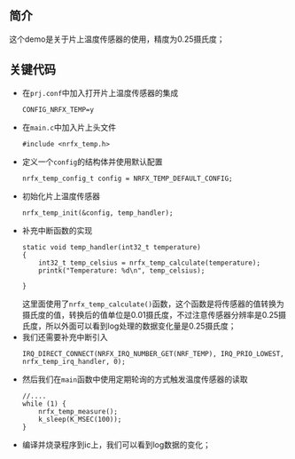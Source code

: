 ## 简介
这个demo是关于片上温度传感器的使用，精度为0.25摄氏度；

## 关键代码
* 在`prj.conf`中加入打开片上温度传感器的集成
    ```
    CONFIG_NRFX_TEMP=y

    ```
* 在`main.c`中加入片上头文件
    ```
    #include <nrfx_temp.h>
    ```
* 定义一个`config`的结构体并使用默认配置
    ```
    nrfx_temp_config_t config = NRFX_TEMP_DEFAULT_CONFIG;
    ```
* 初始化片上温度传感器
    ```
    nrfx_temp_init(&config, temp_handler);
    ```
* 补充中断函数的实现
    ```
    static void temp_handler(int32_t temperature)
    {
        int32_t temp_celsius = nrfx_temp_calculate(temperature);
        printk("Temperature: %d\n", temp_celsius);
        
    }
    ```
    这里面使用了`nrfx_temp_calculate()`函数，这个函数是将传感器的值转换为摄氏度的值，转换后的值单位是0.01摄氏度，不过注意传感器分辨率是0.25摄氏度，所以外面可以看到log处理的数据变化量是0.25摄氏度；
* 我们还需要补充中断引入
    ```
    IRQ_DIRECT_CONNECT(NRFX_IRQ_NUMBER_GET(NRF_TEMP), IRQ_PRIO_LOWEST, nrfx_temp_irq_handler, 0);
    ```
* 然后我们在`main`函数中使用定期轮询的方式触发温度传感器的读取
    ```
    //....
    while (1) {
        nrfx_temp_measure();
		k_sleep(K_MSEC(100));
    }
    ```
* 编译并烧录程序到ic上，我们可以看到log数据的变化；